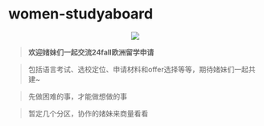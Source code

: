 # women-studyaboard

<div align="center">

![](https://www.bing.com/images/search?view=detailV2&ccid=zn2zbH8Q&id=FAAB8821F7B746D8A8C60F5304933A5D831702A7&thid=OIP.zn2zbH8QjvaVLEJX7lsFNwHaE8&mediaurl=https%3a%2f%2fi0.hdslb.com%2fbfs%2farticle%2f61e87405e4682e5426b5d300b33d930fd85efb8c.jpg&cdnurl=https%3a%2f%2fth.bing.com%2fth%2fid%2fR.ce7db36c7f108ef6952c4257ee5b0537%3frik%3dpwIXg106kwRTDw%26pid%3dImgRaw%26r%3d0&exph=2000&expw=3000&q=%e7%94%b3%e8%af%b7%e7%95%99%e5%ad%a6&simid=608029050175453581&FORM=IRPRST&ck=3A73821C60DB9836203C18D3061E469F&selectedIndex=3&qft=+filterui%3aimagesize-wallpaper&ajaxhist=0&ajaxserp=0)

</div>


> **欢迎媎妹们一起交流24fall欧洲留学申请**

> 包括语言考试、选校定位、申请材料和offer选择等等，期待媎妹们一起共建~

> 先做困难的事，才能做想做的事

> 暂定几个分区，协作的媎妹来商量看看



